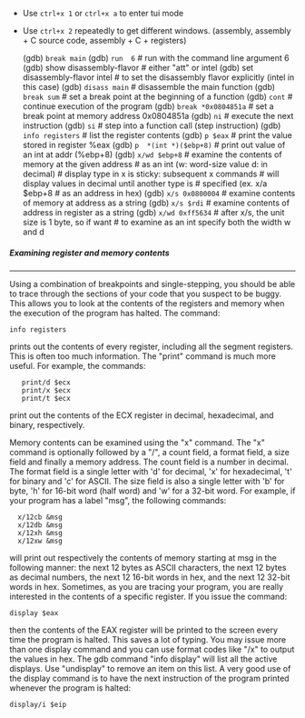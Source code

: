 * Use `ctrl+x 1` or `ctrl+x a` to enter tui mode
* Use `ctrl+x 2` repeatedly to get different windows. (assembly, assembly + C source code, assembly + C + registers)


  (gdb) `break main`
  (gdb) `run  6`              # run with the command line argument 6
  (gdb) show disassembly-flavor  # either "att" or intel 
  (gdb) set disassembly-flavor intel   # to set the disassembly flavor explicitly (intel in this case)
  (gdb) `disass main`         # disassemble the main function
  (gdb) `break sum`           # set a break point at the beginning of a function
  (gdb) `cont`               # continue execution of the program
  (gdb) `break *0x0804851a`   # set a break point at memory address 0x0804851a
  (gdb) `ni`                  # execute the next instruction
  (gdb) `si`                  # step into a function call (step instruction)
  (gdb) `info registers`      # list the register contents
  (gdb) `p $eax`              # print the value stored in register %eax
  (gdb) `p  *(int *)($ebp+8)` # print out value of an int at addr (%ebp+8)
  (gdb) `x/wd $ebp+8`         # examine the contents of memory at the given address
                            # as an int (w: word-size value d: in decimal) 
                            # display type in x is sticky: subsequent x commands
                            # will display values in decimal until another type is
                            # specified (ex. x/a $ebp+8  # as an address in hex)
  (gdb) `x/s 0x0800004`       # examine contents of memory at address as a string
  (gdb) `x/s $rdi`	    # examine contents of address in register as a string
  (gdb) `x/wd 0xff5634`       # after x/s, the unit size is 1 byte, so if want
                            # to examine as an int specify both the width w and d 
                            
                            
##### Examining register and memory contents
-------------------------------------------
Using a combination of breakpoints and single-stepping, you should be able to trace through the sections of your code that you suspect to be buggy. This allows you to look at the contents of the registers and memory when the execution of the program has halted. The command:
```
info registers
```
  
  
prints out the contents of every register, including all the segment registers. This is often too much information. The "print" command is much more useful. For example, the commands:
```
   print/d $ecx
   print/x $ecx
   print/t $ecx
```   
print out the contents of the ECX register in decimal, hexadecimal, and binary, respectively.

Memory contents can be examined using the "x" command. The "x" command is optionally followed by a "/", a count field, a format field, a size field and finally a memory address. The count field is a number in decimal. The format field is a single letter with 'd' for decimal, 'x' for hexadecimal, 't' for binary and 'c' for ASCII. The size field is also a single letter with 'b' for byte, 'h' for 16-bit word (half word) and 'w' for a 32-bit word. For example, if your program has a label "msg", the following commands:

```
  x/12cb &msg
  x/12db &msg
  x/12xh &msg
  x/12xw &msg
```  
will print out respectively the contents of memory starting at msg in the following manner: the next 12 bytes as ASCII characters, the next 12 bytes as decimal numbers, the next 12 16-bit words in hex, and the next 12 32-bit words in hex.
Sometimes, as you are tracing your program, you are really interested in the contents of a specific register. If you issue the command:
```
display $eax
```
   
   
then the contents of the EAX register will be printed to the screen every time the program is halted. This saves a lot of typing. You may issue more than one display command and you can use format codes like "/x" to output the values in hex. The gdb command "info display" will list all the active displays. Use "undisplay" to remove an item on this list.
A very good use of the display command is to have the next instruction of the program printed whenever the program is halted:

```
display/i $eip                            
```
  
